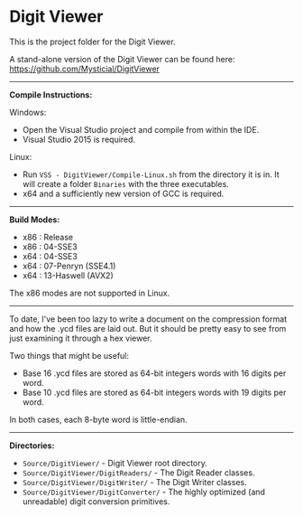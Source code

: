 Digit Viewer
===========

This is the project folder for the Digit Viewer.

A stand-alone version of the Digit Viewer can be found here: https://github.com/Mysticial/DigitViewer

-----

**Compile Instructions:**

Windows:
 - Open the Visual Studio project and compile from within the IDE.
 - Visual Studio 2015 is required.

Linux:
 - Run `VSS - DigitViewer/Compile-Linux.sh` from the directory it is in. It will create a folder `Binaries` with the three executables.
 - x64 and a sufficiently new version of GCC is required.

-----

**Build Modes:**

 - x86 : Release
 - x86 : 04-SSE3
 - x64 : 04-SSE3
 - x64 : 07-Penryn (SSE4.1)
 - x64 : 13-Haswell (AVX2)

The x86 modes are not supported in Linux.

-----

To date, I've been too lazy to write a document on the compression format and how the .ycd files are laid out.
But it should be pretty easy to see from just examining it through a hex viewer.

Two things that might be useful:
 - Base 16 .ycd files are stored as 64-bit integers words with 16 digits per word.
 - Base 10 .ycd files are stored as 64-bit integers words with 19 digits per word.

In both cases, each 8-byte word is little-endian.

-----

**Directories:**

 - `Source/DigitViewer/` - Digit Viewer root directory.
 - `Source/DigitViewer/DigitReaders/` - The Digit Reader classes.
 - `Source/DigitViewer/DigitWriter/` - The Digit Writer classes.
 - `Source/DigitViewer/DigitConverter/` - The highly optimized (and unreadable) digit conversion primitives.

